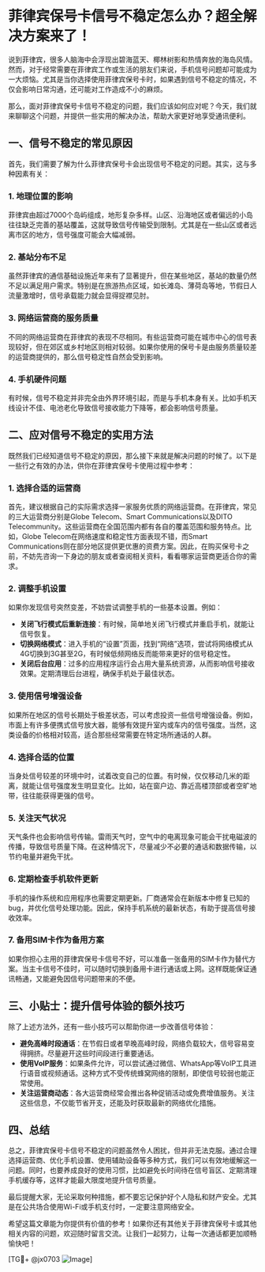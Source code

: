 # 菲律宾保号卡信号不稳定怎么办？超全解决方案来了！

说到菲律宾，很多人脑海中会浮现出碧海蓝天、椰林树影和热情奔放的海岛风情。然而，对于经常需要在菲律宾工作或生活的朋友们来说，手机信号问题却可能成为一大烦恼。尤其是当你选择使用菲律宾保号卡时，如果遇到信号不稳定的情况，不仅会影响日常沟通，还可能对工作造成不小的麻烦。

那么，面对菲律宾保号卡信号不稳定的问题，我们应该如何应对呢？今天，我们就来聊聊这个问题，并提供一些实用的解决办法，帮助大家更好地享受通讯便利。

## 一、信号不稳定的常见原因

首先，我们需要了解为什么菲律宾保号卡会出现信号不稳定的问题。其实，这与多种因素有关：

### 1. 地理位置的影响
菲律宾由超过7000个岛屿组成，地形复杂多样。山区、沿海地区或者偏远的小岛往往缺乏完善的基站覆盖，这就导致信号传输受到限制。尤其是在一些山区或者远离市区的地方，信号强度可能会大幅减弱。

### 2. 基站分布不足
虽然菲律宾的通信基础设施近年来有了显著提升，但在某些地区，基站的数量仍然不足以满足用户需求。特别是在旅游热点区域，如长滩岛、薄荷岛等地，节假日人流量激增时，信号承载能力就会显得捉襟见肘。

### 3. 网络运营商的服务质量
不同的网络运营商在菲律宾的表现不尽相同。有些运营商可能在城市中心的信号表现较好，但在郊区或乡村地区则相对较弱。如果你使用的保号卡是由服务质量较差的运营商提供的，那么信号稳定性自然会受到影响。

### 4. 手机硬件问题
有时候，信号不稳定并非完全由外界环境引起，而是与手机本身有关。比如手机天线设计不佳、电池老化导致信号接收能力下降等，都会影响信号质量。

## 二、应对信号不稳定的实用方法

既然我们已经知道信号不稳定的原因，那么接下来就是解决问题的时候了。以下是一些行之有效的办法，供你在菲律宾保号卡使用过程中参考：

### 1. 选择合适的运营商
首先，建议根据自己的实际需求选择一家服务优质的网络运营商。在菲律宾，常见的三大运营商分别是Globe Telecom、Smart Communications以及DITO Telecommunity。这些运营商在全国范围内都有各自的覆盖范围和服务特点。比如，Globe Telecom在网络速度和稳定性方面表现不错，而Smart Communications则在部分地区提供更优惠的资费方案。因此，在购买保号卡之前，不妨先咨询一下身边的朋友或者查阅相关资料，看看哪家运营商更适合你的需求。

### 2. 调整手机设置
如果你发现信号突然变差，不妨尝试调整手机的一些基本设置。例如：
- **关闭飞行模式后重新连接**：有时候，简单地关闭飞行模式并重启手机，就能让信号恢复。
- **切换网络模式**：进入手机的“设置”页面，找到“网络”选项，尝试将网络模式从4G切换到3G甚至2G，有时候低频网络反而能带来更好的信号稳定性。
- **关闭后台应用**：过多的应用程序运行会占用大量系统资源，从而影响信号接收效果。定期清理后台进程，确保手机处于最佳状态。

### 3. 使用信号增强设备
如果所在地区的信号长期处于极差状态，可以考虑投资一些信号增强设备。例如，市面上有许多便携式信号放大器，能够有效提升室内或车内的信号强度。当然，这类设备的价格相对较高，适合那些经常需要在特定场所通话的人群。

### 4. 选择合适的位置
当身处信号较差的环境中时，试着改变自己的位置。有时候，仅仅移动几米的距离，就能让信号强度发生明显变化。比如，站在窗户边、靠近高楼顶部或者空旷地带，往往能获得更强的信号。

### 5. 关注天气状况
天气条件也会影响信号传输。雷雨天气时，空气中的电离现象可能会干扰电磁波的传播，导致信号质量下降。在这种情况下，尽量减少不必要的通话和数据传输，以节约电量并避免干扰。

### 6. 定期检查手机软件更新
手机的操作系统和应用程序也需要定期更新。厂商通常会在新版本中修复已知的bug，并优化信号处理功能。因此，保持手机系统的最新状态，有助于提高信号接收效率。

### 7. 备用SIM卡作为备用方案
如果你担心主用的菲律宾保号卡信号不好，可以准备一张备用的SIM卡作为替代方案。当主卡信号不佳时，可以随时切换到备用卡进行通话或上网。这样既能保证通讯畅通，又能避免因信号问题带来的不便。

## 三、小贴士：提升信号体验的额外技巧

除了上述方法外，还有一些小技巧可以帮助你进一步改善信号体验：

- **避免高峰时段通话**：在节假日或者早晚高峰时段，网络负载较大，信号容易变得拥挤。尽量避开这些时间段进行重要通话。
- **使用VoIP服务**：如果条件允许，可以尝试通过微信、WhatsApp等VoIP工具进行语音或视频通话。这种方式不受传统蜂窝网络的限制，即使信号较弱也能正常使用。
- **关注运营商动态**：各大运营商经常会推出各种促销活动或免费增值服务。关注这些信息，不仅能节省开支，还能及时获取最新的网络优化措施。

## 四、总结

总之，菲律宾保号卡信号不稳定的问题虽然令人困扰，但并非无法克服。通过合理选择运营商、优化手机设置、使用辅助设备等多种方式，我们可以有效地缓解这一问题。同时，也要养成良好的使用习惯，比如避免长时间待在信号盲区、定期清理手机缓存等，这样才能最大限度地提升信号质量。

最后提醒大家，无论采取何种措施，都不要忘记保护好个人隐私和财产安全。尤其是在公共场合使用Wi-Fi或手机支付时，一定要注意网络安全。

希望这篇文章能为你提供有价值的参考！如果你还有其他关于菲律宾保号卡或其他相关内容的问题，欢迎随时留言交流。让我们一起努力，让每一次通话都更加顺畅愉快吧！

[TG💪+ @jx0703 ![Image](https://github.com/user-attachments/assets/dbca1d08-cadb-493c-b0ec-ad6f7a83f270)]